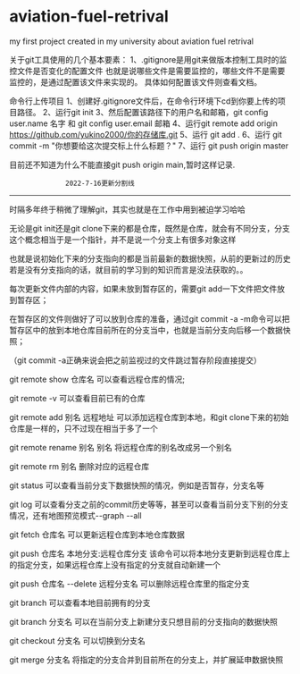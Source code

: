 # aviation-fuel-retrival
my first project created in my university about aviation fuel retrival 

关于git工具使用的几个基本要素：
1、.gitignore是用git来做版本控制工具时的监控文件是否变化的配置文件
也就是说哪些文件是需要监控的，哪些文件不是需要监控的，是通过配置该文件来实现的。
具体如何配置该文件则查看文档。

命令行上传项目
1、创建好.gitignore文件后，在命令行环境下cd到你要上传的项目路径。
2、运行git init
3、然后配置该路径下的用户名和邮箱，git config user.name 名字 和 git config user.email 邮箱
4、运行git remote add origin https://github.com/yukino2000/你的存储库.git
5、运行 git add .
6、运行 git commit -m "你想要给这次提交标上什么标题？"
7、运行 git push origin master

目前还不知道为什么不能直接git push origin main,暂时这样记录.

                  2022-7-16更新分割线
-----------------------------------------------------------
时隔多年终于稍微了理解git，其实也就是在工作中用到被迫学习哈哈

无论是git init还是git clone下来的都是仓库，既然是仓库，就会有不同分支，分支这个概念相当于是一个指针，并不是说一个分支上有很多对象这样

也就是说初始化下来的分支指向的都是当前最新的数据快照，从前的更新过的历史若是没有分支指向的话，就目前的学习到的知识而言是没法获取的。。

每次更新文件内部的内容，如果未放到暂存区的，需要git add一下文件把文件放到暂存区；

在暂存区的文件则做好了可以放到仓库的准备，通过git commit -a -m命令可以把暂存区中的放到本地仓库目前所在的分支当中，也就是当前分支向后移一个数据快照；

（git commit -a正确来说会把之前监视过的文件跳过暂存阶段直接提交）

git remote show 仓库名 可以查看远程仓库的情况;

git remote -v 可以查看目前已有的仓库

git remote add 别名 远程地址 可以添加远程仓库到本地，和git clone下来的初始仓库是一样的，只不过现在相当于多了一个

git remote rename 别名 别名   将远程仓库的别名改成另一个别名

git remote rm 别名   删除对应的远程仓库

git status 可以查看当前分支下数据快照的情况，例如是否暂存，分支名等

git log 可以查看分支之前的commit历史等等，甚至可以查看当前分支下别的分支情况，还有地图预览模式--graph --all

git fetch 仓库名 可以更新远程仓库到本地仓库数据

git push 仓库名 本地分支:远程仓库分支   该命令可以将本地分支更新到远程仓库上的指定分支，如果远程仓库上没有指定的分支就自动新建一个

git push 仓库名 --delete 远程分支名 可以删除远程仓库里的指定分支

git branch 可以查看本地目前拥有的分支

git branch 分支名 可以在当前分支上新建分支只想目前的分支指向的数据快照

git checkout 分支名 可以切换到分支名

git merge 分支名  将指定的分支合并到目前所在的分支上，并扩展延申数据快照

